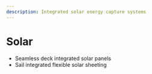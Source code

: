 ```yaml
---
description: Integrated solar energy capture systems
---
```


# Solar

* Seamless deck integrated solar panels
* Sail integrated flexible solar sheeting







